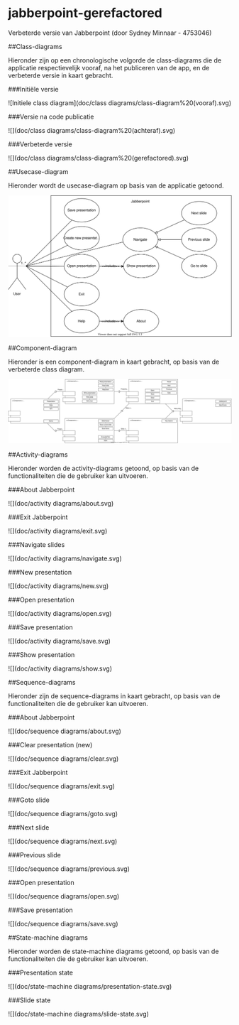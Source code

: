 # jabberpoint-gerefactored

Verbeterde versie van Jabberpoint (door Sydney Minnaar - 4753046)

##Class-diagrams

Hieronder zijn op een chronologische volgorde de class-diagrams die de applicatie respectievelijk vooraf, na het publiceren van de app, en de verbeterde versie in kaart gebracht.

###Initiële versie

![Initiele class diagram](doc/class diagrams/class-diagram%20(vooraf).svg)

###Versie na code publicatie

![](doc/class diagrams/class-diagram%20(achteraf).svg)

###Verbeterde versie

![](doc/class diagrams/class-diagram%20(gerefactored).svg)

##Usecase-diagram

Hieronder wordt de usecase-diagram op basis van de applicatie getoond.

![](doc/usecase-diagram.svg)

##Component-diagram

Hieronder is een component-diagram in kaart gebracht, op basis van de verbeterde class diagram.

![](doc/component-diagram.svg)

##Activity-diagrams

Hieronder worden de activity-diagrams getoond, op basis van de functionaliteiten die de gebruiker kan uitvoeren.

###About Jabberpoint

![](doc/activity diagrams/about.svg)

###Exit Jabberpoint

![](doc/activity diagrams/exit.svg)

###Navigate slides

![](doc/activity diagrams/navigate.svg)

###New presentation

![](doc/activity diagrams/new.svg)

###Open presentation

![](doc/activity diagrams/open.svg)

###Save presentation

![](doc/activity diagrams/save.svg)

###Show presentation

![](doc/activity diagrams/show.svg)

##Sequence-diagrams

Hieronder zijn de sequence-diagrams in kaart gebracht, op basis van de functionaliteiten die de gebruiker kan uitvoeren.

###About Jabberpoint

![](doc/sequence diagrams/about.svg)

###Clear presentation (new)

![](doc/sequence diagrams/clear.svg)

###Exit Jabberpoint

![](doc/sequence diagrams/exit.svg)

###Goto slide

![](doc/sequence diagrams/goto.svg)

###Next slide

![](doc/sequence diagrams/next.svg)

###Previous slide

![](doc/sequence diagrams/previous.svg)

###Open presentation

![](doc/sequence diagrams/open.svg)

###Save presentation

![](doc/sequence diagrams/save.svg)

##State-machine diagrams

Hieronder worden de state-machine diagrams getoond, op basis van de functionaliteiten die de gebruiker kan uitvoeren.

###Presentation state

![](doc/state-machine diagrams/presentation-state.svg)

###Slide state

![](doc/state-machine diagrams/slide-state.svg)